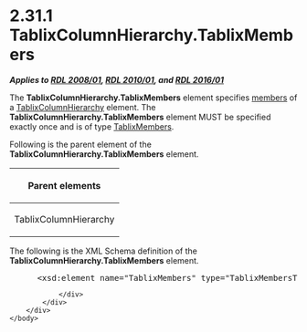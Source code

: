 <html dir="LTR" xmlns:mshelp="http://msdn.microsoft.com/mshelp" xmlns:ddue="http://ddue.schemas.microsoft.com/authoring/2003/5" xmlns:xlink="http://www.w3.org/1999/xlink" xmlns:tool="http://www.microsoft.com/tooltip">
    <head>
        <meta http-equiv="Content-Type" content="text/html; CHARSET=utf-8"></meta>
        <meta name="save" content="history"></meta>
        <title>2.31.1 TablixColumnHierarchy.TablixMembers</title>
        <xml>
            <mshelp:toctitle title="2.31.1 TablixColumnHierarchy.TablixMembers"></mshelp:toctitle>
            <mshelp:rltitle title="[MS-RDL]: TablixColumnHierarchy.TablixMembers"></mshelp:rltitle>
            <mshelp:keyword index="A" term="b42c0295-12d1-46a5-8417-94836984d557"></mshelp:keyword>
            <mshelp:attr name="DCSext.ContentType" value="open specification"></mshelp:attr>
            <mshelp:attr name="AssetID" value="b42c0295-12d1-46a5-8417-94836984d557"></mshelp:attr>
            <mshelp:attr name="TopicType" value="kbRef"></mshelp:attr>
            <mshelp:attr name="DCSext.Title" value="[MS-RDL]: TablixColumnHierarchy.TablixMembers" />
        </xml>
    </head>
    <body>
        <div id="header">
            <h1 class="heading">2.31.1 TablixColumnHierarchy.TablixMembers</h1>
        </div>
        <div id="mainSection">
            <div id="mainBody">
                <div id="allHistory" class="saveHistory"></div>
                <div id="sectionSection0" class="section" name="collapseableSection">
                    

<p><b><i>Applies to </i></b><a href="1e855f94-4617-47e4-b89e-0856c6cb420f.htm"><b><i>RDL 2008/01</i></b></a><b><i>,
</i></b><a href="3428e690-a348-4ec7-8a6a-8efb42d2cdee.htm"><b><i>RDL 2010/01</i></b></a><b><i>,
and </i></b><a href="52ce3983-2bfc-4e72-9359-42aaf5fe4509.htm"><b><i>RDL 2016/01</i></b></a></p>

<p>The <b>TablixColumnHierarchy.TablixMembers</b> element
specifies <a href="b2482b3f-74ab-4ca8-a9e5-c07955011743.htm#gt_5d78ca78-a9b1-4791-8126-bf9494304b11">members</a> of a <a href="4f5c9261-6652-41b2-81cc-3f6423ce0dbb.htm">TablixColumnHierarchy</a>
element. The <b>TablixColumnHierarchy.TablixMembers</b> element MUST be
specified exactly once and is of type <a href="1531211e-bbb1-4ef0-b5a4-d8e4c08a6e4c.htm">TablixMembers</a>.</p>

<p>Following is the parent element of the <b>TablixColumnHierarchy.TablixMembers</b>
element.</p>

<table>
 <thead>
  <tr>
   <th>
   <p>Parent elements</p>
   </th>
  </tr>
 </thead>
 <tr>
  <td>
  <p>TablixColumnHierarchy</p>
  </td>
 </tr>
</table>

<p>The following is the XML Schema definition of the <b>TablixColumnHierarchy.TablixMembers</b>
element.</p>

<dl>
<dd>
<div><pre> &lt;xsd:element name=&quot;TablixMembers&quot; type=&quot;TablixMembersType&quot; minOccurs=&quot;1&quot; maxOccurs=&quot;1&quot; /&gt;
</pre></div>
</dd></dl>


                </div>
            </div>
        </div>
    </body>
</html>